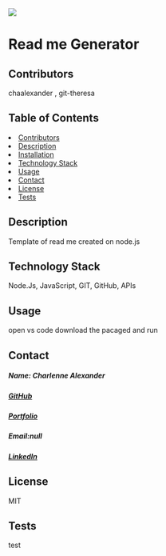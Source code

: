 
<img src="https://avatars1.githubusercontent.com/u/59755481?v=4">
<h1>Read me Generator</h1> 
<h2 id="contributors"> Contributors </h2>
<p>chaalexander , git-theresa</p> 
<h2> Table of Contents </h2>
<li><a href="#contributors">Contributors</a></li>   
<li><a href="#description">Description</a></li>  
<li><a href="#installation">Installation</a></li> 
<li><a href="#tech">Technology Stack</a></li> 
<li><a href="#usage">Usage</a></li> 
<li><a href="#contact">Contact</a></li> 
<li><a href="#license">License</a></li> 
<li><a href="#tests">Tests</a></li> 
<h2 id="description"> Description </h2>
<p>Template of read me created on node.js</p>   
<h2 id="installation> Installation </h2>
<p>npm install gh-badge , inquirer , dotenv , axios.</p>          
<h2 id="tech"> Technology Stack </h2>          
<p>Node.Js, JavaScript, GIT, GitHub, APIs</p>          
<h2 id="usage"> Usage </h2>
<p>open vs code download the pacaged and run</p>   
<h2 id="contact"> Contact </h2>         
<h5> Name: Charlenne Alexander</h5>       
<h5><a href= "https://github.com/chaalexander">GitHub</a></h5>    
<h5><a href= "https://chaalexander.github.io/">Portfolio</a></h5>  
<h5>Email:null</h5>       
<h5><a href= "https://www.linkedin.com/in/cha-alexander">LinkedIn</a></h5>    
<h2 id="license"> License</h2>
<p>MIT</p>        
<h2 id="tests">Tests</h2>
<p>test</p>